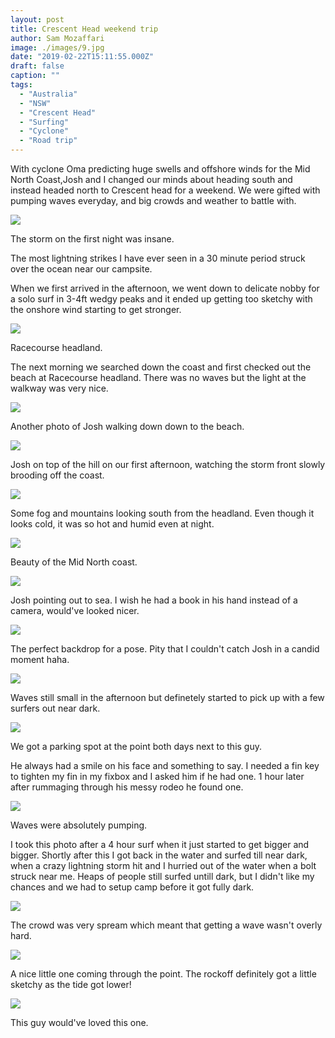 ```yaml
---
layout: post
title: Crescent Head weekend trip 
author: Sam Mozaffari
image: ./images/9.jpg
date: "2019-02-22T15:11:55.000Z"
draft: false
caption: ""
tags: 
  - "Australia"
  - "NSW"
  - "Crescent Head"
  - "Surfing"
  - "Cyclone"
  - "Road trip" 
---
```



With cyclone Oma predicting huge swells and offshore winds for the Mid North Coast,Josh and I changed our minds about heading south and instead headed north to Crescent head for a weekend. We were gifted with pumping waves everyday, and big crowds and weather to battle with.

![](./images/1.jpg)

The storm on the first night was insane. 

The most lightning strikes I have ever seen in a 30 minute period struck over the ocean near our campsite.

When we first arrived in the afternoon, we went down to delicate nobby for a solo surf in 3-4ft wedgy peaks and it ended up getting too sketchy with the onshore wind starting to get stronger.

![](./images/2.jpg)

Racecourse headland.

The next morning we searched down the coast and first checked out the beach at Racecourse headland. There was no waves but the light at the walkway was very nice.

![](./images/4.jpg)

Another photo of Josh walking down down to the beach.

![](./images/5.jpg)

Josh on top of the hill on our first afternoon, watching the storm front slowly brooding off the coast.

![](./images/7.jpg)

Some fog and mountains looking south from the headland. Even though it looks cold, it was so hot and humid even at night.

![](./images/8.jpg)

Beauty of the Mid North coast.

![](./images/9.jpg)

Josh pointing out to sea. I wish he had a book in his hand instead of a camera, would've looked nicer.

![](./images/11.jpg)

The perfect backdrop for a pose. Pity that I couldn't catch Josh in a candid moment haha.


![](./images/12.jpg)

Waves still small in the afternoon but definetely started to pick up with a few surfers out near dark.

![](./images/13.jpg)

We got a parking spot at the point both days next to this guy. 

He always had a smile on his face and something to say. I needed a fin key to tighten my fin in my fixbox and I asked him if he had one. 1 hour later after rummaging through his messy rodeo he found one.

![](./images/14.jpg)

Waves were absolutely pumping. 

I took this photo after a 4 hour surf when it just started to get bigger and bigger. Shortly after this I got back in the water and surfed till near dark, when a crazy lightning storm hit and I hurried out of the water when a bolt struck near me. Heaps of people still surfed untill dark, but I didn't like my chances and we had to setup camp before it got fully dark.

![](./images/16.jpg)

The crowd was very spream which meant that getting a wave wasn't overly hard.


![](./images/17.jpg)

A nice little one coming through the point. The rockoff definitely got a little sketchy as the tide got lower!

![](./images/18.jpg)

This guy would've loved this one.